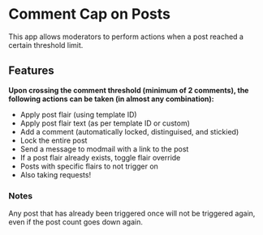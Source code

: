 # Comment Cap on Posts

This app allows moderators to perform actions when a post reached a certain threshold limit.

## Features

**Upon crossing the comment threshold (minimum of 2 comments), the following actions can be taken (in almost any combination):**

- Apply post flair (using template ID)
- Apply post flair text (as per template ID or custom)
- Add a comment (automatically locked, distinguised, and stickied)
- Lock the entire post
- Send a message to modmail with a link to the post
- If a post flair already exists, toggle flair override
- Posts with specific flairs to not trigger on
- Also taking requests!

### Notes

Any post that has already been triggered once will not be triggered again, even if the post count goes down again.